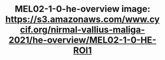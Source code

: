 ---
title: "MEL02-1-0-he-overview
image: https://s3.amazonaws.com/www.cycif.org/nirmal-vallius-maliga-2021/he-overview/MEL02-1-0-HE-ROI1"
layout: osd-exhibit
paper: config-HTA-MELATLAS-1
figure: MEL02-1-0-he-overview
---